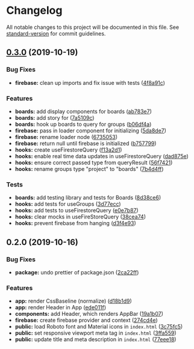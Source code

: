 # Changelog

All notable changes to this project will be documented in this file. See [standard-version](https://github.com/conventional-changelog/standard-version) for commit guidelines.

## [0.3.0](https://github.com/getvinch/vinch/compare/v0.2.0...v0.3.0) (2019-10-19)


### Bug Fixes

* **firebase:** clean up imports and fix issue with tests ([4f8a91c](https://github.com/getvinch/vinch/commit/4f8a91c))


### Features

* **boards:** add display components for boards ([ab783e7](https://github.com/getvinch/vinch/commit/ab783e7))
* **boards:** add story for <Boards /> ([7a5109c](https://github.com/getvinch/vinch/commit/7a5109c))
* **boards:** hook up boards to query for groups ([b06df4a](https://github.com/getvinch/vinch/commit/b06df4a))
* **firebase:** pass in loader component for initializing ([5da8de7](https://github.com/getvinch/vinch/commit/5da8de7))
* **firebase:** rename loader node ([6735053](https://github.com/getvinch/vinch/commit/6735053))
* **firebase:** return null until firebase is initialized ([b757799](https://github.com/getvinch/vinch/commit/b757799))
* **hooks:** create useFirestoreQuery ([f13a2d1](https://github.com/getvinch/vinch/commit/f13a2d1))
* **hooks:** enable real time data updates in useFirestoreQuery ([dad875e](https://github.com/getvinch/vinch/commit/dad875e))
* **hooks:** ensure correct passed type from queryResult ([56f7421](https://github.com/getvinch/vinch/commit/56f7421))
* **hooks:** rename groups type "project" to "boards" ([7b4d4ff](https://github.com/getvinch/vinch/commit/7b4d4ff))


### Tests

* **boards:** add testing library and tests for Boards ([8d38ce6](https://github.com/getvinch/vinch/commit/8d38ce6))
* **hooks:** add tests for useGroups ([3d77ecc](https://github.com/getvinch/vinch/commit/3d77ecc))
* **hooks:** add tests to useFirestoreQuery ([e0e7b87](https://github.com/getvinch/vinch/commit/e0e7b87))
* **hooks:** clear mocks in useFireStoreQuery ([38cea74](https://github.com/getvinch/vinch/commit/38cea74))
* **hooks:** prevent firebase from hanging ([d3f4e93](https://github.com/getvinch/vinch/commit/d3f4e93))



## 0.2.0 (2019-10-16)


### Bug Fixes

* **package:** undo prettier of package.json ([2ca22ff](https://github.com/getvinch/vinch/commit/2ca22ff))


### Features

* **app:** render CssBaseline (normalize) ([d18b1d9](https://github.com/getvinch/vinch/commit/d18b1d9))
* **app:** render Header in App ([ede011f](https://github.com/getvinch/vinch/commit/ede011f))
* **components:** add Header, which renders AppBar ([19a1b07](https://github.com/getvinch/vinch/commit/19a1b07))
* **firebase:** create firebase provider and context ([274cd4e](https://github.com/getvinch/vinch/commit/274cd4e))
* **public:** load Roboto font and Material icons in `index.html` ([3c75fc5](https://github.com/getvinch/vinch/commit/3c75fc5))
* **public:** set responsive viewport meta tag in `index.html` ([3ffa559](https://github.com/getvinch/vinch/commit/3ffa559))
* **public:** update title and meta description in `index.html` ([77eee18](https://github.com/getvinch/vinch/commit/77eee18))
